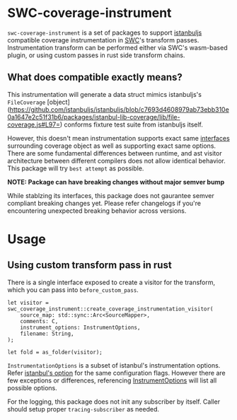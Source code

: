 # SWC-coverage-instrument

`swc-coverage-instrument` is a set of packages to support [istanbuljs](https://github.com/istanbuljs/istanbuljs) compatible coverage instrumentation in [SWC](https://github.com/swc-project/swc)'s transform passes. Instrumentation transform can be performed either via SWC's wasm-based plugin, or using custom passes in rust side transform chains.

## What does compatible exactly means?

This instrumentation will generate a data struct mimics istanbuljs's `FileCoverage` [object] (https://github.com/istanbuljs/istanbuljs/blob/c7693d4608979ab73ebb310e0a1647e2c51f31b6/packages/istanbul-lib-coverage/lib/file-coverage.js#L97=) conforms fixture test suite from istanbuljs itself.

However, this doesn't mean instrumentation supports exact same [interfaces](https://github.com/istanbuljs/istanbuljs/blob/c7693d4608979ab73ebb310e0a1647e2c51f31b6/packages/istanbul-lib-instrument/src/source-coverage.js#L37=) surrounding coverage object as well as supporting exact same options. There are some fundamental differences between runtime, and ast visitor architecture between different compilers does not allow identical behavior. This package will try `best attempt` as possible.

**NOTE: Package can have breaking changes without major semver bump**

While stablzing its interfaces, this package does not gaurantee semver compliant breaking changes yet. Please refer changelogs if you're encountering unexpected breaking behavior across versions.

# Usage

## Using custom transform pass in rust

There is a single interface exposed to create a visitor for the transform, which you can pass into `before_custom_pass`.

```
let visitor = swc_coverage_instrument::create_coverage_instrumentation_visitor(
    source_map: std::sync::Arc<SourceMapper>,
    comments: C,
    instrument_options: InstrumentOptions,
    filename: String,
);

let fold = as_folder(visitor);
```

`InstrumentationOptions` is a subset of istanbul's instrumentation options. Refer [istanbul's option](https://github.com/istanbuljs/istanbuljs/blob/master/packages/istanbul-lib-instrument/src/instrumenter.js#L16-L27=) for the same configuration flags. However there are few exceptions or differences, referencing [InstrumentOptions](https://github.com/kwonoj/swc-plugin-coverage-instrument/blob/main/packages/swc-coverage-instrument/src/options/instrument_options.rs) will list all possible options.

For the logging, this package does not init any subscriber by itself. Caller should setup proper `tracing-subscriber` as needed.
